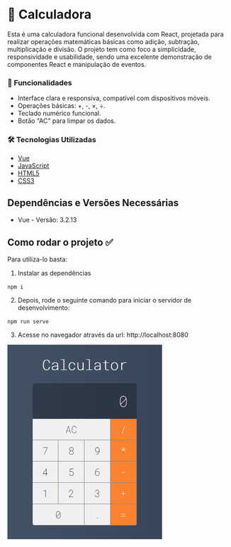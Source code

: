 # 🧮 Calculadora

Esta é uma calculadora funcional desenvolvida com React, projetada para realizar operações matemáticas básicas como adição, subtração, multiplicação e divisão. O projeto tem como foco a simplicidade, responsividade e usabilidade, sendo uma excelente demonstração de componentes React e manipulação de eventos.

### 🔧 Funcionalidades

* Interface clara e responsiva, compatível com dispositivos móveis.
* Operações básicas: +, -, ×, ÷.
* Teclado numérico funcional.
* Botão "AC" para limpar os dados.

### 🛠️ Tecnologias Utilizadas

* [Vue](https://vuejs.org/)
* [JavaScript](https://www.w3schools.com/js/js_es6.asp)
* [HTML5](https:https://developer.mozilla.org/pt-BR/docs/Web/HTML)
* [CSS3](https://developer.mozilla.org/en-US/docs/Web/CSS)

## Dependências e Versões Necessárias

* Vue - Versão: 3.2.13

## Como rodar o projeto ✅

Para utiliza-lo basta:

1. Instalar as dependências
```
npm i
```

2. Depois, rode o seguinte comando para iniciar o servidor de desenvolvimento:
```
npm run serve
```

3. Acesse no navegador através da url: http://localhost:8080

![Calculadora screenshot](public/Screenshot.png)